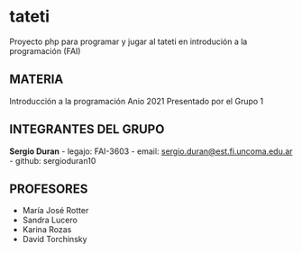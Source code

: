 # tateti

Proyecto php para programar y jugar al tateti en introdución a la programación (FAI)

## MATERIA

Introducción a la programación
Anio 2021
Presentado por el Grupo 1

## INTEGRANTES DEL GRUPO

**Sergio Duran** - legajo: FAI-3603 - email: sergio.duran@est.fi.uncoma.edu.ar - github: sergioduran10

## PROFESORES

- María José Rotter
- Sandra Lucero
- Karina Rozas
- David Torchinsky